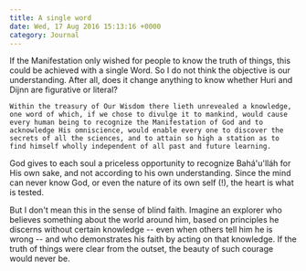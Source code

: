 ```yaml
---
title: A single word
date: Wed, 17 Aug 2016 15:13:16 +0000
category: Journal
---
```


If the Manifestation only wished for people to know the truth of things, this
could be achieved with a single Word. So I do not think the objective is our
understanding. After all, does it change anything to know whether Huri and
Dijnn are figurative or literal?

    Within the treasury of Our Wisdom there lieth unrevealed a knowledge,
    one word of which, if we chose to divulge it to mankind, would cause
    every human being to recognize the Manifestation of God and to
    acknowledge His omniscience, would enable every one to discover the
    secrets of all the sciences, and to attain so high a station as to
    find himself wholly independent of all past and future learning.

God gives to each soul a priceless opportunity to recognize Bahá'u'lláh for
His own sake, and not according to his own understanding. Since the mind can
never know God, or even the nature of its own self (!), the heart is what is
tested.

But I don't mean this in the sense of blind faith. Imagine an explorer who
believes something about the world around him, based on principles he discerns
without certain knowledge -- even when others tell him he is wrong -- and who
demonstrates his faith by acting on that knowledge. If the truth of things
were clear from the outset, the beauty of such courage would never be.
